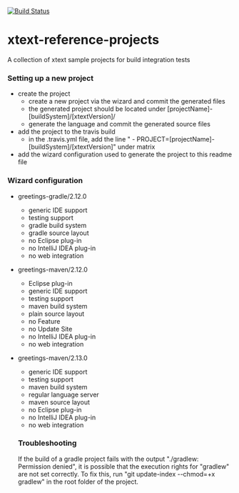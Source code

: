 [![Build Status](https://travis-ci.org/itemis/xtext-reference-projects.svg?branch=master)](https://travis-ci.org/itemis/xtext-reference-projects)

# xtext-reference-projects
A collection of xtext sample projects for build integration tests

### Setting up a new project

- create the project 
  - create a new project via the wizard and commit the generated files
  - the generated project should be located under [projectName]-[buildSystem]/[xtextVersion]/
  - generate the language and commit the generated source files
- add the project to the travis build
  - in the .travis.yml file, add the line "  - PROJECT=[projectName]-[buildSystem]/[xtextVersion]" under matrix
- add the wizard configuration used to generate the project to this readme file

### Wizard configuration

- greetings-gradle/2.12.0
  - generic IDE support
  - testing support
  - gradle build system
  - gradle source layout
  - no Eclipse plug-in
  - no IntelliJ IDEA plug-in
  - no web integration

- greetings-maven/2.12.0
  - Eclipse plug-in
  - generic IDE support
  - testing support
  - maven build system
  - plain source layout
  - no Feature
  - no Update Site
  - no IntelliJ IDEA plug-in
  - no web integration

- greetings-maven/2.13.0
  - generic IDE support
  - testing support
  - maven build system
  - regular language server
  - maven source layout
  - no Eclipse plug-in
  - no IntelliJ IDEA plug-in
  - no web integration
  
  ### Troubleshooting
  
  If the build of a gradle project fails with the output "./gradlew: Permission denied", it is possible that the execution rights for "gradlew" are not set correctly. To fix this, run "git update-index --chmod=+x gradlew" in the root folder of the project.